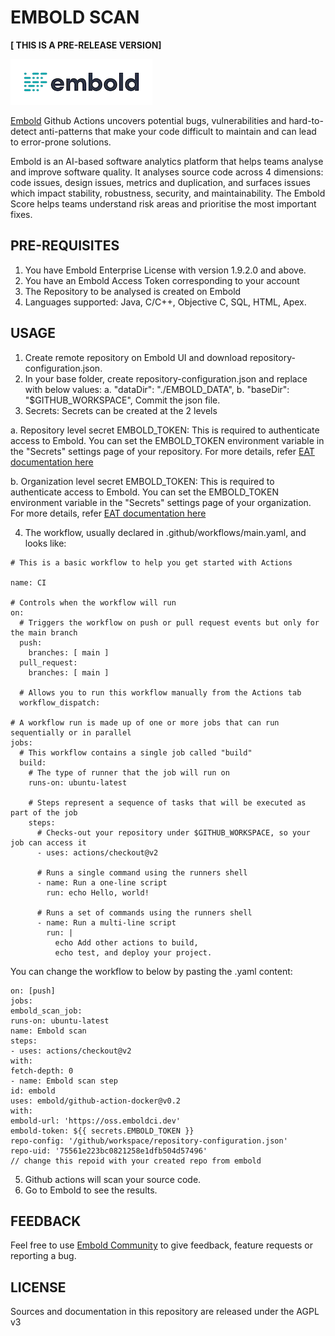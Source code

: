 # EMBOLD SCAN

**[ THIS IS A PRE-RELEASE VERSION]**

<img src="./images/embold-logo.png">

[Embold](https://embold.io) Github Actions uncovers potential bugs, vulnerabilities and hard-to-detect anti-patterns that make your code difficult to maintain and can lead to error-prone solutions.
 
Embold is an AI-based software analytics platform that helps teams analyse and improve software quality. It analyses source code across 4 dimensions: code issues, design issues, metrics and duplication, and surfaces issues which impact stability, robustness, security, and maintainability. The Embold Score helps teams understand risk areas and prioritise the most important fixes.
 
## PRE-REQUISITES
1. You have Embold Enterprise License with version 1.9.2.0 and above.
2. You have an Embold Access Token corresponding to your account
3. The Repository to be analysed is created on Embold
4. Languages supported: Java, C/C++, Objective C, SQL, HTML, Apex.



## USAGE

1.	Create remote repository on Embold UI and download repository-configuration.json. 
2.	In your base folder, create repository-configuration.json and replace with below values:
a.	"dataDir": "./EMBOLD_DATA",
b.	"baseDir": "$GITHUB_WORKSPACE",
Commit the json file.
3.	Secrets: Secrets can be created at the 2 levels

a.	Repository level secret 
EMBOLD_TOKEN: This is required to authenticate access to Embold. 
You can set the EMBOLD_TOKEN environment variable in the "Secrets" settings page of your repository. For more details, refer [EAT documentation here](https://docs.embold.io/embold-access-token-eat/#embold-access-token-eat)
 
 
b.	Organization level secret
EMBOLD_TOKEN: This is required to authenticate access to Embold. 
You can set the EMBOLD_TOKEN environment variable in the "Secrets" settings page of your organization. For more details, refer [EAT documentation here](https://docs.embold.io/embold-access-token-eat/#embold-access-token-eat)
 

4.	The workflow, usually declared in .github/workflows/main.yaml, and looks like:

```
# This is a basic workflow to help you get started with Actions

name: CI

# Controls when the workflow will run
on:
  # Triggers the workflow on push or pull request events but only for the main branch
  push:
    branches: [ main ]
  pull_request:
    branches: [ main ]

  # Allows you to run this workflow manually from the Actions tab
  workflow_dispatch:

# A workflow run is made up of one or more jobs that can run sequentially or in parallel
jobs:
  # This workflow contains a single job called "build"
  build:
    # The type of runner that the job will run on
    runs-on: ubuntu-latest

    # Steps represent a sequence of tasks that will be executed as part of the job
    steps:
      # Checks-out your repository under $GITHUB_WORKSPACE, so your job can access it
      - uses: actions/checkout@v2

      # Runs a single command using the runners shell
      - name: Run a one-line script
        run: echo Hello, world!

      # Runs a set of commands using the runners shell
      - name: Run a multi-line script
        run: |
          echo Add other actions to build,
          echo test, and deploy your project.
```



You can change the workflow to below by pasting the .yaml content:
```
on: [push]
jobs:
embold_scan_job:
runs-on: ubuntu-latest
name: Embold scan
steps:
- uses: actions/checkout@v2
with:
fetch-depth: 0
- name: Embold scan step
id: embold
uses: embold/github-action-docker@v0.2
with:
embold-url: 'https://oss.emboldci.dev'
embold-token: ${{ secrets.EMBOLD_TOKEN }}
repo-config: '/github/workspace/repository-configuration.json'
repo-uid: '75561e223bc0821258e1dfb504d57496' 
// change this repoid with your created repo from embold 
```

5.	Github actions will scan your source code.
6.	Go to Embold to see the results. 

## FEEDBACK
Feel free to use [Embold Community](https://community.embold.io) to give feedback, feature requests or reporting a bug. 
## LICENSE
Sources and documentation in this repository are released under the AGPL v3
